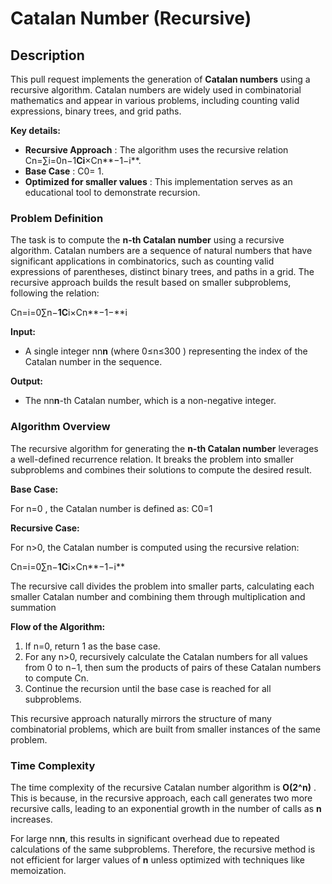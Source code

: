 # Catalan Number (Recursive)

## Description

This pull request implements the generation of **Catalan numbers** using a recursive algorithm. Catalan numbers are widely used in combinatorial mathematics and appear in various problems, including counting valid expressions, binary trees, and grid paths.

**Key details:**

* **Recursive Approach** : The algorithm uses the recursive relation Cn=∑i=0n−1****Ci****×Cn**−1−i**.
* **Base Case** : C0= 1.
* **Optimized for smaller values** : This implementation serves as an educational tool to demonstrate recursion.

### Problem Definition

The task is to compute the **n-th Catalan number** using a recursive algorithm. Catalan numbers are a sequence of natural numbers that have significant applications in combinatorics, such as counting valid expressions of parentheses, distinct binary trees, and paths in a grid. The recursive approach builds the result based on smaller subproblems, following the relation:

Cn=i=0∑n−**1C**i×Cn**−1−**i

**Input:**

* A single integer nn**n** (where 0≤n≤300 ) representing the index of the Catalan number in the sequence.

**Output:**

* The nn**n**-th Catalan number, which is a non-negative integer.

### Algorithm Overview


The recursive algorithm for generating the **n-th Catalan number** leverages a well-defined recurrence relation. It breaks the problem into smaller subproblems and combines their solutions to compute the desired result.

**Base Case:**

For n=0 , the Catalan number is defined as: C0=1

**Recursive Case:**

For n>0, the Catalan number is computed using the recursive relation:

Cn=i=0∑n−**1C**i×Cn**−1−i**

The recursive call divides the problem into smaller parts, calculating each smaller Catalan number and combining them through multiplication and summation

**Flow of the Algorithm:**

1. If n=0, return 1 as the base case.
2. For any n>0, recursively calculate the Catalan numbers for all values from 0 to n−1, then sum the products of pairs of these Catalan numbers to compute Cn.
3. Continue the recursion until the base case is reached for all subproblems.

This recursive approach naturally mirrors the structure of many combinatorial problems, which are built from smaller instances of the same problem.

### Time Complexity

The time complexity of the recursive Catalan number algorithm is  **O(2^n)** . This is because, in the recursive approach, each call generates two more recursive calls, leading to an exponential growth in the number of calls as **n** increases.

For large nn**n**, this results in significant overhead due to repeated calculations of the same subproblems. Therefore, the recursive method is not efficient for larger values of **n** unless optimized with techniques like memoization.
